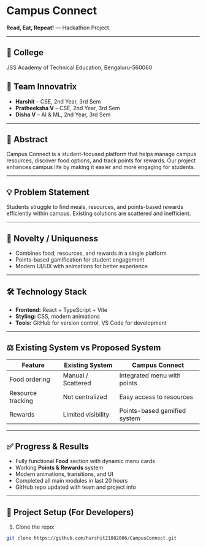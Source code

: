 # Campus Connect

**Read, Eat, Repeat!** — Hackathon Project

---

## 🏫 College
JSS Academy of Technical Education, Bengaluru-560060

## 👥 Team Innovatrix
- **Harshit** – CSE, 2nd Year, 3rd Sem  
- **Pratheeksha V** – CSE, 2nd Year, 3rd Sem  
- **Disha V** – AI & ML, 2nd Year, 3rd Sem  

---

## 📝 Abstract
Campus Connect is a student-focused platform that helps manage campus resources, discover food options, and track points for rewards. Our project enhances campus life by making it easier and more engaging for students.

---

## 💡 Problem Statement
Students struggle to find meals, resources, and points-based rewards efficiently within campus. Existing solutions are scattered and inefficient.

---

## 🌟 Novelty / Uniqueness
- Combines food, resources, and rewards in a single platform  
- Points-based gamification for student engagement  
- Modern UI/UX with animations for better experience  

---

## 🛠️ Technology Stack
- **Frontend:** React + TypeScript + Vite  
- **Styling:** CSS, modern animations  
- **Tools:** GitHub for version control, VS Code for development  

---

## ⚖️ Existing System vs Proposed System
| Feature | Existing System | Campus Connect |
|---------|----------------|----------------|
| Food ordering | Manual / Scattered | Integrated menu with points |
| Resource tracking | Not centralized | Easy access to resources |
| Rewards | Limited visibility | Points-based gamified system |

---

## ✅ Progress & Results
- Fully functional **Food** section with dynamic menu cards  
- Working **Points & Rewards** system  
- Modern animations, transitions, and UI  
- Completed all main modules in last 20 hours  
- GitHub repo updated with team and project info  

---

## 📂 Project Setup (For Developers)
1. Clone the repo:  
```bash
git clone https://github.com/harshit21082006/CampusConnect.git
